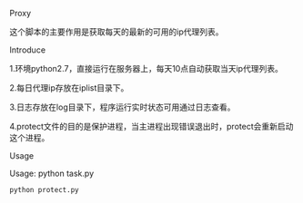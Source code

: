 Proxy

这个脚本的主要作用是获取每天的最新的可用的ip代理列表。




Introduce

1.环境python2.7，直接运行在服务器上，每天10点自动获取当天ip代理列表。

2.每日代理ip存放在iplist目录下。

3.日志存放在log目录下，程序运行实时状态可用通过日志查看。

4.protect文件的目的是保护进程，当主进程出现错误退出时，protect会重新启动这个进程。


Usage

Usage:  python task.py
	
	python protect.py
        
